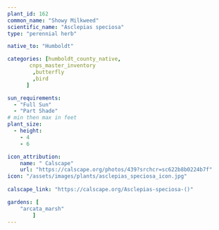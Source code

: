 ```yaml
---
plant_id: 162 
common_name: "Showy Milkweed"
scientific_name: "Asclepias speciosa"
type: "perennial herb"

native_to: "Humboldt"

categories: [humboldt_county_native,
       cnps_master_inventory
        ,butterfly
        ,bird
      ]

sun_requirements:
  - "Full Sun"
  - "Part Shade"
# min then max in feet
plant_size:
  - height: 
    - 4 
    - 6

icon_attribution: 
    name: " Calscape"
    url: "https://calscape.org/photos/439?srchcr=sc622b8b0224b7f"
icon: "/assets/images/plants/asclepias_speciosa_icon.jpg"
 
calscape_link: "https://calscape.org/Asclepias-speciosa-()"

gardens: [
    "arcata_marsh" 
        ]
---
```








